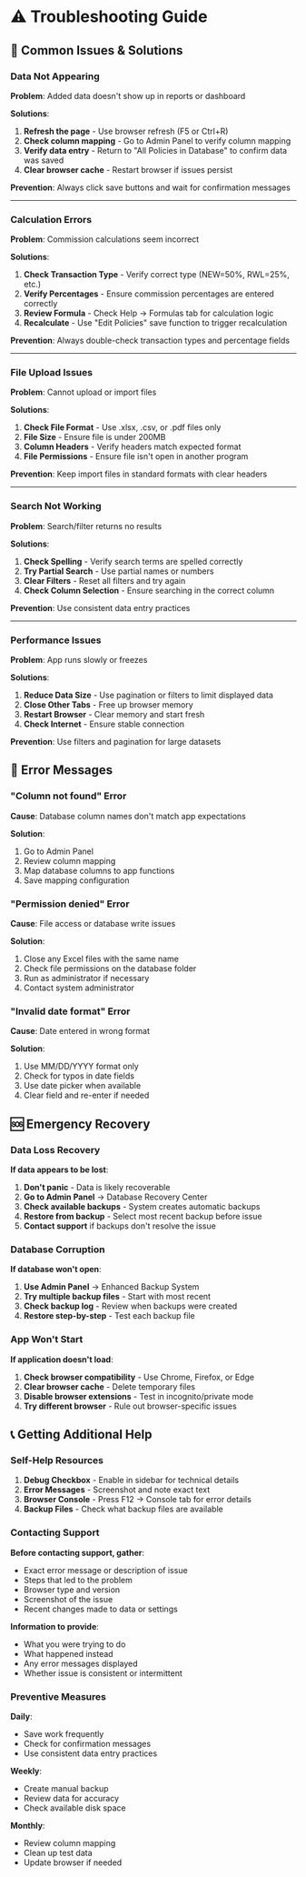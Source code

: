 # ⚠️ Troubleshooting Guide

## 🚨 Common Issues & Solutions

### Data Not Appearing

**Problem**: Added data doesn't show up in reports or dashboard

**Solutions**:
1. **Refresh the page** - Use browser refresh (F5 or Ctrl+R)
2. **Check column mapping** - Go to Admin Panel to verify column mapping
3. **Verify data entry** - Return to "All Policies in Database" to confirm data was saved
4. **Clear browser cache** - Restart browser if issues persist

**Prevention**: Always click save buttons and wait for confirmation messages

---

### Calculation Errors

**Problem**: Commission calculations seem incorrect

**Solutions**:
1. **Check Transaction Type** - Verify correct type (NEW=50%, RWL=25%, etc.)
2. **Verify Percentages** - Ensure commission percentages are entered correctly
3. **Review Formula** - Check Help → Formulas tab for calculation logic
4. **Recalculate** - Use "Edit Policies" save function to trigger recalculation

**Prevention**: Always double-check transaction types and percentage fields

---

### File Upload Issues

**Problem**: Cannot upload or import files

**Solutions**:
1. **Check File Format** - Use .xlsx, .csv, or .pdf files only
2. **File Size** - Ensure file is under 200MB
3. **Column Headers** - Verify headers match expected format
4. **File Permissions** - Ensure file isn't open in another program

**Prevention**: Keep import files in standard formats with clear headers

---

### Search Not Working

**Problem**: Search/filter returns no results

**Solutions**:
1. **Check Spelling** - Verify search terms are spelled correctly
2. **Try Partial Search** - Use partial names or numbers
3. **Clear Filters** - Reset all filters and try again
4. **Check Column Selection** - Ensure searching in the correct column

**Prevention**: Use consistent data entry practices

---

### Performance Issues

**Problem**: App runs slowly or freezes

**Solutions**:
1. **Reduce Data Size** - Use pagination or filters to limit displayed data
2. **Close Other Tabs** - Free up browser memory
3. **Restart Browser** - Clear memory and start fresh
4. **Check Internet** - Ensure stable connection

**Prevention**: Use filters and pagination for large datasets

## 🔧 Error Messages

### "Column not found" Error

**Cause**: Database column names don't match app expectations

**Solution**: 
1. Go to Admin Panel
2. Review column mapping
3. Map database columns to app functions
4. Save mapping configuration

### "Permission denied" Error

**Cause**: File access or database write issues

**Solution**:
1. Close any Excel files with the same name
2. Check file permissions on the database folder
3. Run as administrator if necessary
4. Contact system administrator

### "Invalid date format" Error

**Cause**: Date entered in wrong format

**Solution**:
1. Use MM/DD/YYYY format only
2. Check for typos in date fields
3. Use date picker when available
4. Clear field and re-enter if needed

## 🆘 Emergency Recovery

### Data Loss Recovery

**If data appears to be lost**:
1. **Don't panic** - Data is likely recoverable
2. **Go to Admin Panel** → Database Recovery Center
3. **Check available backups** - System creates automatic backups
4. **Restore from backup** - Select most recent backup before issue
5. **Contact support** if backups don't resolve the issue

### Database Corruption

**If database won't open**:
1. **Use Admin Panel** → Enhanced Backup System
2. **Try multiple backup files** - Start with most recent
3. **Check backup log** - Review when backups were created
4. **Restore step-by-step** - Test each backup file

### App Won't Start

**If application doesn't load**:
1. **Check browser compatibility** - Use Chrome, Firefox, or Edge
2. **Clear browser cache** - Delete temporary files
3. **Disable browser extensions** - Test in incognito/private mode
4. **Try different browser** - Rule out browser-specific issues

## 📞 Getting Additional Help

### Self-Help Resources
1. **Debug Checkbox** - Enable in sidebar for technical details
2. **Error Messages** - Screenshot and note exact text
3. **Browser Console** - Press F12 → Console tab for error details
4. **Backup Files** - Check what backup files are available

### Contacting Support

**Before contacting support, gather**:
- Exact error message or description of issue
- Steps that led to the problem
- Browser type and version
- Screenshot of the issue
- Recent changes made to data or settings

**Information to provide**:
- What you were trying to do
- What happened instead
- Any error messages displayed
- Whether issue is consistent or intermittent

### Preventive Measures

**Daily**:
- Save work frequently
- Check for confirmation messages
- Use consistent data entry practices

**Weekly**:
- Create manual backup
- Review data for accuracy
- Check available disk space

**Monthly**:
- Review column mapping
- Clean up test data
- Update browser if needed